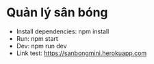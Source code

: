 # Quản lý sân bóng
+ Install dependencies: npm install
+ Run: npm start
+ Dev: npm run dev
+ Link test: https://sanbongmini.herokuapp.com
